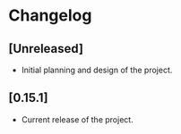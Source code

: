 # Changelog

## [Unreleased]

- Initial planning and design of the project.

## [0.15.1]

- Current release of the project.